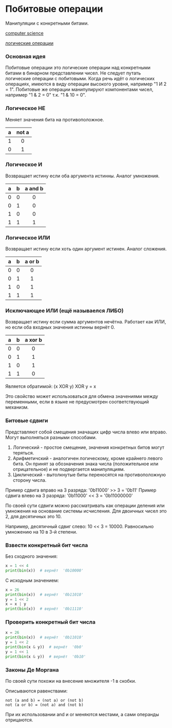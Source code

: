 # Побитовые операции

Манипуляции с конкретными битами.

[computer science](./meta_computer_science.md)

[логические операции](./meta_logicheskie_operatsii.md)


### Основная идея

Побитовые операции это логические операции над конкретными 
битами в бинарном представлении чисел. Не следует путать логические операции с
побитовыми. Когда речь идёт о логических операциях, имеются в виду операции
высокого уровня, например "1 И 2 = 1". Побитовые же операции манипулируют
компонентами чисел, например "1 & 2 = 0" т.к. "1 & 10 = 0".

### Логическое НЕ

Меняет значения бита на противоположное.

 a   | not a
:---:|:---:
1    | 0
0    | 1

### Логическое И

Возвращает истину если оба аргумента истинны. Аналог умножения.

 a   | b   | a and b
:---:|:---:|:---:
0    | 0   | 0
0    | 1   | 0
1    | 0   | 0
1    | 1   | 1

### Логическое ИЛИ

Возвращает истину если хоть один аргумент истинен. Аналог сложения.

 a   | b   | a or b
:---:|:---:|:---:
0    | 0   | 0
0    | 1   | 1
1    | 0   | 1
1    | 1   | 1

### Исключающее ИЛИ (ещё называелся ЛИБО)

Возвращает истину если сумма аргументов нечётна. Работает как ИЛИ,
но если оба входных значения истинны вернёт 0.

 a   | b   | a xor b
:---:|:---:|:---:
0    | 0   | 0
0    | 1   | 1
1    | 0   | 1
1    | 1   | 0

Является обратимой:
(x XOR y) XOR y = x

Это свойство может использоваться для обмена значениями между переменными,
если в языке не предусмотрен соответствующий механизм.

### Битовые сдвиги

Представляют собой смещения значащих цифр числа влево или вправо. Могут выполняться 
разными способами.

1. Логический - простое смещение, значения конкретных битов могут теряться.
1. Арифметичский - аналогичен логическому, кроме крайнего левого бита. Он принят за
обозначения знака числа (положительное или отрицательное) и не подвергается манипуляциям.
1. Циклический - вытолкнутые биты переносятся на противоположную сторону числа.

Пример сдвига вправо на 3 разряда: '0b11000' >> 3 = '0b11'
Пример сдвига влево на 3 разряда: '0b11000' << 3 = '0b11000000'

По своей сути сдвиги можно рассматривать как операции деления или умножения
на основание системы исчисления. Для двоичных чисел это 2, для десятичных это 10.

Например, десятичный сдвиг слево: 10 << 3 = 10000.
Равносильно умножению на 10 в 3-й степени.

### Взвести конкретный бит числа

Без сходного значения:
```python
x = 1 << 4
print(bin(x))  # вернёт  '0b10000'
```

С исходным значением:
```python
x = 26
print(bin(x))  # вернёт  '0b11010'
y = 1 << 2
x = x | y
print(bin(x))  # вернёт  '0b11110'
```

### Проверить конкретный бит числа

```python
x = 26
print(bin(x))  # вернёт  '0b11010'
y = 1 << 2
print(bin(x & y))  # вернёт  '0b0'
y = 1 << 1
print(bin(x & y))  # вернёт  '0b10'
```

### Законы Де Моргана

По своей сути похожи на внесение множителя -1 в скобки.

Описываются равенствами:
```
not (a and b) = (not a) or (not b)
not (a or b) = (not a) and (not b)
```
При их использовании and и or меняются местами, а сами операнды отрицаются.
